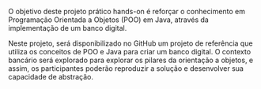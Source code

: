 O objetivo deste projeto prático hands-on é reforçar o conhecimento em Programação Orientada a Objetos (POO) em Java, através da implementação de um banco digital.

Neste projeto, será disponibilizado no GitHub um projeto de referência que utiliza os conceitos de POO e Java para criar um banco digital. O contexto bancário será explorado para explorar os pilares da orientação a objetos, e assim, os participantes poderão reproduzir a solução e desenvolver sua capacidade de abstração.